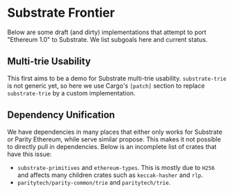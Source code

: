 # Substrate Frontier

Below are some draft (and dirty) implementations that attempt to port "Ethereum 1.0" to Substrate. We list subgoals here and current status.

## Multi-trie Usability

This first aims to be a demo for Substrate multi-trie usability. `substrate-trie` is not generic yet, so here we use Cargo's `[patch]` section to replace `substrate-trie` by a custom implementation.

## Dependency Unification

We have dependencies in many places that either only works for Substrate or Parity Ethereum, while serve similar propose. This makes it not possible to directly pull in dependencies. Below is an incomplete list of crates that have this issue:

* `substrate-primitives` and `ethereum-types`. This is mostly due to `H256` and affects many children crates such as `keccak-hasher` and `rlp`.
* `paritytech/parity-common/trie` and `paritytech/trie`.
